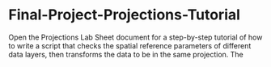 # Final-Project-Projections-Tutorial

Open the Projections Lab Sheet document for a step-by-step tutorial of how to write a script that checks the spatial reference parameters of different data layers, then transforms the data to be in the same projection.
The 
